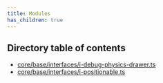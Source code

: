 ```yaml
---
title: Modules
has_children: true
---
```


<h2 class="text-delta">Directory table of contents</h2>

- [core/base/interfaces/i-debug-physics-drawer.ts](/gg-web-engine/modules/core/base/interfaces/i-debug-physics-drawer.ts)
- [core/base/interfaces/i-positionable.ts](/gg-web-engine/modules/core/base/interfaces/i-positionable.ts)
